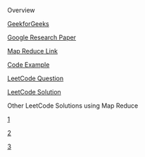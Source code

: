 Overview

[GeekforGeeks](https://www.geeksforgeeks.org/mapreduce-architecture/#:~:text=MapReduce%20is%20a%20programming%20model,with%20various%20different%2Ddifferent%20optimizations.)

[Google Research Paper](https://research.google/pubs/mapreduce-simplified-data-processing-on-large-clusters/)

[Map Reduce Link](https://medium.com/@adityashete009/mapreduce-cef86a82cca9)

[Code Example](https://aaronice.gitbook.io/lintcode/heap/top-k-frequent-words-map-reduce)


[LeetCode Question](https://leetcode.com/problems/filter-elements-from-array/description/)

[LeetCode Solution](https://leetcode.com/problems/filter-elements-from-array/solutions/3406687/7-ways-to-filter-map-reduce-filter-for-of-for-while-for-each/)


Other LeetCode Solutions using Map Reduce

[1](https://leetcode.com/problems/reduce-array-size-to-the-half/solutions/2442023/c-easy-solution-using-map-reduce-array-size-to-the-half-100/)

[2](https://leetcode.com/problems/unique-morse-code-words/solutions/120805/Functional-JavaScript-or-map-reduce/)

[3](https://leetcode.com/problems/simplify-path/solutions/128387/simple-filter-map-reduce-javascript-solution/)
